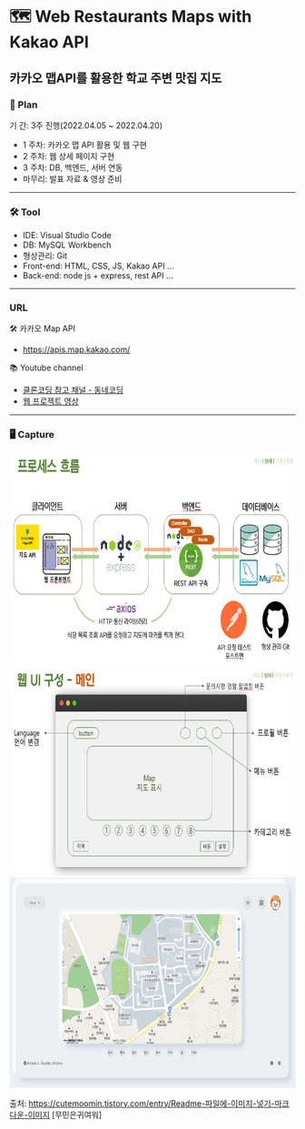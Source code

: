 
# 🗺 Web Restaurants Maps with Kakao API
## 카카오 맵API를 활용한 학교 주변 맛집 지도

### 📑 Plan 
기 간: 3주 진행(2022.04.05 ~ 2022.04.20)
   - 1 주차: 카카오 맵 API 활용 및 웹 구현
   - 2 주차: 웹 상세 페이지 구현
   - 3 주차: DB, 백엔드, 서버 연동
   - 마무리: 발표 자료 & 영상 준비

- - -

### 🛠 Tool
- IDE: Visual Studio Code 
- DB: MySQL Workbench 
- 형상관리: Git 
- Front-end: HTML, CSS, JS, Kakao API ... 
- Back-end: node js + express, rest API  ... 

- - -

### URL
🛠 카카오 Map API 
  - <a href = "https://apis.map.kakao.com/">https://apis.map.kakao.com/</a>

📚 Youtube channel
  - <a href = "https://www.youtube.com/channel/UCHw5u2NzzRCZ15C-npOOefw">클론코딩 참고 채널 - 동네코딩</a>
  - <a href = "https://youtu.be/b11HnycEgVg">웹 프로젝트 영상</a>

- - -
### 🖥 Capture
<img src="/image_readme/frame.png"  width="700" height="370">
<img src="/image_readme/guide.png"  width="700" height="370">
<img src="/image_readme/Web Main.png"  width="700" height="370">


출처: https://cutemoomin.tistory.com/entry/Readme-파일에-이미지-넣기-마크다운-이미지 [무민은귀여워]
